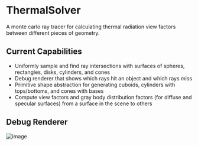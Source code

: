 # ThermalSolver

A monte carlo ray tracer for calculating thermal radiation view factors between different pieces of geometry.

## Current Capabilities

- Uniformly sample and find ray intersections with surfaces of spheres, rectangles, disks, cylinders, and cones
- Debug renderer that shows which rays hit an object and which rays miss
- Primitive shape abstraction for generating cuboids, cylinders with tops/bottoms, and cones with bases
- Compute view factors and gray body distribution factors (for diffuse and specular surfaces) from a surface in the scene to others

## Debug Renderer

![image](https://github.com/aidanmolnar/Monte-Carlo-View-Factor-Simulator/assets/43870861/ed144f5e-2ee4-4580-ae78-ae72b727a180)

